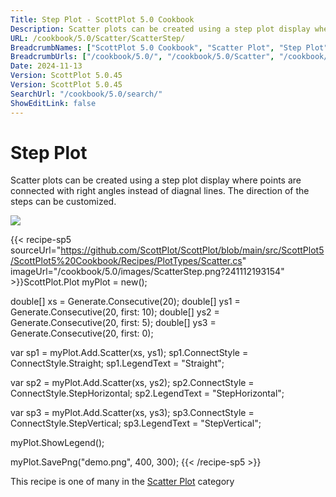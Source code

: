 ```yaml
---
Title: Step Plot - ScottPlot 5.0 Cookbook
Description: Scatter plots can be created using a step plot display where points are connected with right angles instead of diagnal lines. The direction of the steps can be customized.
URL: /cookbook/5.0/Scatter/ScatterStep/
BreadcrumbNames: ["ScottPlot 5.0 Cookbook", "Scatter Plot", "Step Plot"]
BreadcrumbUrls: ["/cookbook/5.0/", "/cookbook/5.0/Scatter", "/cookbook/5.0/Scatter/ScatterStep"]
Date: 2024-11-13
Version: ScottPlot 5.0.45
Version: ScottPlot 5.0.45
SearchUrl: "/cookbook/5.0/search/"
ShowEditLink: false
---
```



<div class='d-flex align-items-center mt-5'>
<h1 class='me-2 text-dark my-0 border-0'>Step Plot</h1>
</div>

Scatter plots can be created using a step plot display where points are connected with right angles instead of diagnal lines. The direction of the steps can be customized.

[![](/cookbook/5.0/images/ScatterStep.png?241112193154)](/cookbook/5.0/images/ScatterStep.png?241112193154)

{{< recipe-sp5 sourceUrl="https://github.com/ScottPlot/ScottPlot/blob/main/src/ScottPlot5/ScottPlot5%20Cookbook/Recipes/PlotTypes/Scatter.cs" imageUrl="/cookbook/5.0/images/ScatterStep.png?241112193154" >}}ScottPlot.Plot myPlot = new();

double[] xs = Generate.Consecutive(20);
double[] ys1 = Generate.Consecutive(20, first: 10);
double[] ys2 = Generate.Consecutive(20, first: 5);
double[] ys3 = Generate.Consecutive(20, first: 0);

var sp1 = myPlot.Add.Scatter(xs, ys1);
sp1.ConnectStyle = ConnectStyle.Straight;
sp1.LegendText = "Straight";

var sp2 = myPlot.Add.Scatter(xs, ys2);
sp2.ConnectStyle = ConnectStyle.StepHorizontal;
sp2.LegendText = "StepHorizontal";

var sp3 = myPlot.Add.Scatter(xs, ys3);
sp3.ConnectStyle = ConnectStyle.StepVertical;
sp3.LegendText = "StepVertical";

myPlot.ShowLegend();

myPlot.SavePng("demo.png", 400, 300);
{{< /recipe-sp5 >}}

<div class='my-5 text-center'>This recipe is one of many in the <a href='/cookbook/5.0/Scatter'>Scatter Plot</a> category</div>


